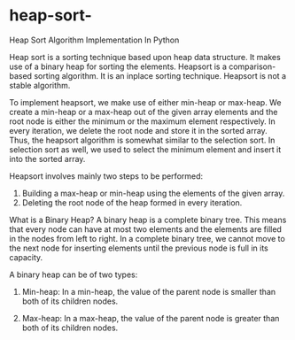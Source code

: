 # heap-sort-
Heap Sort Algorithm Implementation In Python

Heap sort is a sorting technique based upon heap data structure. It makes use of a binary heap for sorting the elements. Heapsort is a comparison-based sorting algorithm. It is an inplace sorting technique. Heapsort is not a stable algorithm.

To implement heapsort, we make use of either min-heap or max-heap. We create a min-heap or a max-heap out of the given array elements and the root node is either the minimum or the maximum element respectively. In every iteration, we delete the root node and store it in the sorted array. Thus, the heapsort algorithm is somewhat similar to the selection sort. In selection sort as well, we used to select the minimum element and insert it into the sorted array.

Heapsort involves mainly two steps to be performed:

1. Building a max-heap or min-heap using the elements of the given array.
2. Deleting the root node of the heap formed in every iteration.

What is a Binary Heap?
A binary heap is a complete binary tree. This means that every node can have at most two elements and the elements are filled in the nodes from left to right. In a complete binary tree, we cannot move to the next node for inserting elements until the previous node is full in its capacity.

A binary heap can be of two types:

1. Min-heap: In a min-heap, the value of the parent node is smaller than both of its children nodes.

2. Max-heap: In a max-heap, the value of the parent node is greater than both of its children nodes.

